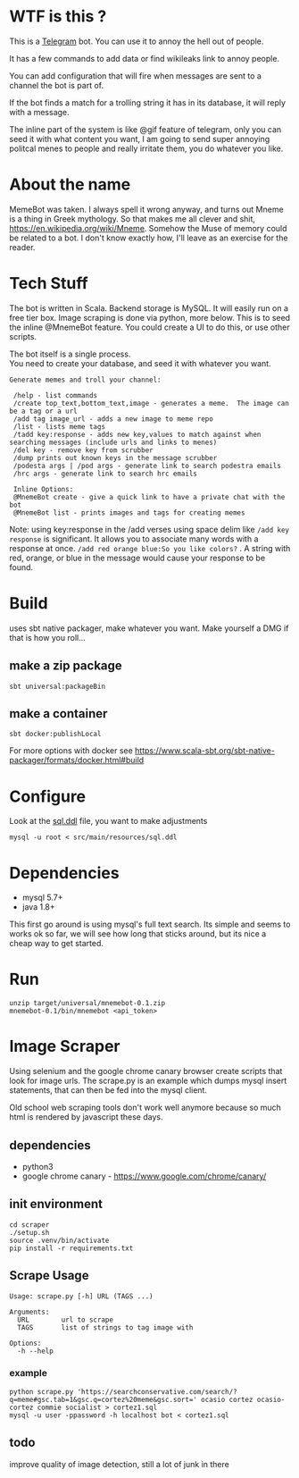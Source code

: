 # WTF is this ?

This is a [Telegram](https://telegram.org/) bot.  You can use it to annoy the hell out of people.

It has a few commands to add data or find wikileaks link to annoy people.

You can add configuration that will fire when messages are sent to a channel the bot is part of.

If the bot finds a match for a trolling string it has in its database, it will reply with a message.

The inline part of the system is like @gif feature of telegram, only you can seed it with what content you want, 
I am going to send super annoying politcal menes to people and really irritate them, you do whatever you like.

# About the name

MemeBot was taken.  I always spell it wrong anyway, and turns out Mneme is a thing in Greek mythology.
So that makes me all clever and shit, https://en.wikipedia.org/wiki/Mneme. Somehow the Muse of memory could
be related to a bot.  I don't know exactly how, I'll leave as an exercise for the reader.

# Tech Stuff

The bot is written in Scala.  Backend storage is MySQL.
It will easily run on a free tier box.
Image scraping is done via python, more below. This is to seed the inline @MnemeBot feature.
You could create a UI to do this, or use other scripts.

The bot itself is a single process.  
You need to create your database, and seed it with whatever you want.

```
Generate memes and troll your channel:

 /help - list commands
 /create top_text,bottom_text,image - generates a meme.  The image can be a tag or a url
 /add tag image_url - adds a new image to meme repo
 /list - lists meme tags
 /tadd key:response - adds new key,values to match against when searching messages (include urls and links to menes)
 /del key - remove key from scrubber
 /dump prints out known keys in the message scrubber
 /podesta args | /pod args - generate link to search podestra emails
 /hrc args - generate link to search hrc emails

 Inline Options:
 @MnemeBot create - give a quick link to have a private chat with the bot
 @MnemeBot list - prints images and tags for creating memes
```

Note: using key:response in the /add verses using space delim like `/add key response` is significant.  It allows you to associate many words with a response at once.  `/add red orange blue:So you like colors?` . A string with red, orange, or blue in the message would cause your response to be found.

# Build

uses sbt native packager, make whatever you want. Make yourself a DMG if that is how you roll...

## make a zip package

`sbt universal:packageBin`

## make a container

`sbt docker:publishLocal`

For more options with docker see https://www.scala-sbt.org/sbt-native-packager/formats/docker.html#build

# Configure

Look at the [sql.ddl](https://github.com/johntbush/mnemebot/blob/master/src/main/resources/sql.ddl) file, you want to make adjustments

`mysql -u root < src/main/resources/sql.ddl`

# Dependencies

- mysql 5.7+
- java 1.8+

This first go around is using mysql's full text search.  Its simple and seems to works ok so far, we will see how long that sticks around, but its nice a cheap way to get started.

# Run

```
unzip target/universal/mnemebot-0.1.zip
mnemebot-0.1/bin/mnemebot <api_token>
```

# Image Scraper

Using selenium and the google chrome canary browser create scripts
that look for image urls.  The scrape.py is an example which dumps mysql insert statements, 
that can then be fed into the mysql client.

Old school web scraping tools don't work well anymore because so much html is rendered by javascript these days.

## dependencies

- python3
- google chrome canary - https://www.google.com/chrome/canary/

## init environment

```
cd scraper
./setup.sh
source .venv/bin/activate
pip install -r requirements.txt
```

## Scrape Usage
```
Usage: scrape.py [-h] URL (TAGS ...)

Arguments:
  URL        url to scrape
  TAGS       list of strings to tag image with

Options:
  -h --help
```

### example
```
python scrape.py 'https://searchconservative.com/search/?q=meme#gsc.tab=1&gsc.q=cortez%20meme&gsc.sort=' ocasio cortez ocasio-cortez commie socialist > cortez1.sql
mysql -u user -ppassword -h localhost bot < cortez1.sql
``` 


## todo

improve quality of image detection, still a lot of junk in there
